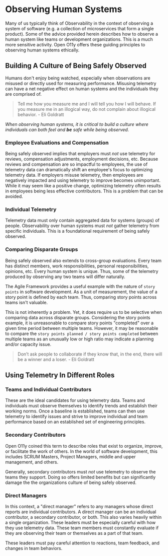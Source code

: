 # Observing Human Systems

Many of us typically think of Observability in the context of observing a system of
software (e.g. a collection of microservices that form a single product). Some of the
advice provided herein describes how to observe a human system like teams or development
organizations. This is a much more sensitive activity. Open O11y offers these guiding
principles to observing human systems ethically.

## Building A Culture of Being Safely Observed

Humans don't enjoy being watched, especially when observations are misused or directly
used for measuring performance. Misusing telemetry can have a net negative effect on human
systems and the individuals they are comprised of.

> Tell me how you measure me and I will tell you how I will behave. If you measure me in
> an illogical way, do not complain about illogical behavior.
> \- Eli Goldratt

*When observing human systems, it is critical to build a culture where individuals can
both feel and **be** safe while being observed.*

### Employee Evaluations and Compensation

Being safely observed implies that employers must *not* use telemetry for reviews,
compensation adjustments, employment decisions, etc. Because reviews and compensation are
so impactful to employees, the use of telemetry data can dramatically shift an employee's
focus to optimizing telemetry data. If employers misuse telemetry, then employees are
negatively impacted and using telemetry to improve becomes unimportant. While it may seem
like a positive change, optimizing telemetry often results in employees being less
effective contributors. This is a problem that can be avoided.

### Individual Telemetry

Telemetry data must only contain aggregated data for systems (groups) of people.
Observability over human systems must *not* gather telemetry from specific individuals.
This is a foundational requirement of being safely observed.

### Comparing Disparate Groups

Being safely observed also extends to cross-group evaluations. Every team has distinct
members, work responsibilities, personal responsibilities, opinions, etc. Every human
system is unique. Thus, some of the telemetry produced by observing any two teams will
differ naturally.

The Agile Framework provides a useful example with the nature of `story points` in
software development. As a unit of measurement, the value of a story point is defined by
each team. Thus, comparing story points across teams isn't valuable.

This is not inherently a problem. Yet, it does require us to be selective when comparing
data across disparate groups. Considering the story points example, it is unreasonable to
compare story points "completed" over a given time period between multiple teams. However,
it may be reasonable to compare the `story points planned / story points completed`
between multiple teams as an unusually low or high ratio may indicate a planning and/or
capacity issue.

> Don’t ask people to collaborate if they know that, in the end, there will be a winner
> and a loser.
> \- Eli Goldratt

## Using Telemetry In Different Roles

### Teams and Individual Contributors

These are the ideal candidates for using telemetry data. Teams and individuals must
observe themselves to identify trends and establish their working norms. Once a baseline
is established, teams can then use telemetry to identify issues and strive to improve
individual and team performance based on an established set of engineering principles.

### Secondary Contributors

Open O11y coined this term to describe roles that exist to organize, improve, or
facilitate the work of others. In the world of software development, this includes SCRUM
Masters, Project Managers, middle and upper management, and others.

Generally, secondary contributors must *not* use telemetry to observe the teams they
support. Doing so offers limited benefits but can significantly damage the the
organizations culture of being safely observed.

### Direct Managers

In this context, a "direct manager" refers to any managers whose direct reports are
individual contributors. A direct manager can be an individual contributor, a secondary
contributor, or both. This also varies heavily within a single organization. These leaders
must be especially careful with how they use telemetry data. These team members must
constantly evaluate if they are observing their team or themselves as a part of that team.

These leaders must pay careful attention to reactions, team feedback, and changes in team
behaviors.
